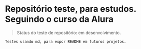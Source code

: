 <h1> Repositório teste, para estudos. Seguindo o curso da Alura </h1>

> Status do teste de repositório: em desenvolvimento.

```
Testes usando md, para expor README em futuros projetos. 
```
